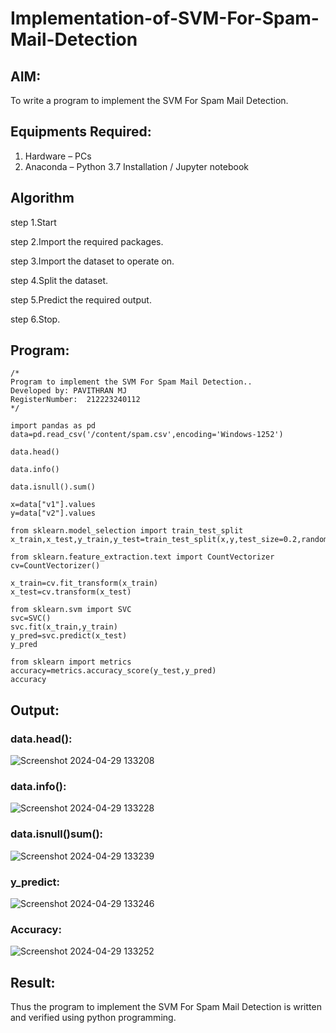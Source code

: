 # Implementation-of-SVM-For-Spam-Mail-Detection

## AIM:
To write a program to implement the SVM For Spam Mail Detection.

## Equipments Required:
1. Hardware – PCs
2. Anaconda – Python 3.7 Installation / Jupyter notebook

## Algorithm
step 1.Start

step 2.Import the required packages.

step 3.Import the dataset to operate on.

step 4.Split the dataset.

step 5.Predict the required output.

step 6.Stop.

## Program:
```
/*
Program to implement the SVM For Spam Mail Detection..
Developed by: PAVITHRAN MJ 
RegisterNumber:  212223240112
*/

import pandas as pd
data=pd.read_csv('/content/spam.csv',encoding='Windows-1252')

data.head()

data.info()

data.isnull().sum()

x=data["v1"].values
y=data["v2"].values
```
```
from sklearn.model_selection import train_test_split
x_train,x_test,y_train,y_test=train_test_split(x,y,test_size=0.2,random_state=0)

from sklearn.feature_extraction.text import CountVectorizer
cv=CountVectorizer()

x_train=cv.fit_transform(x_train)
x_test=cv.transform(x_test)

from sklearn.svm import SVC
svc=SVC()
svc.fit(x_train,y_train)
y_pred=svc.predict(x_test)
y_pred

from sklearn import metrics
accuracy=metrics.accuracy_score(y_test,y_pred)
accuracy
```

## Output:
### data.head():
![Screenshot 2024-04-29 133208](https://github.com/Aadithya2201/Implementation-of-SVM-For-Spam-Mail-Detection/assets/145917810/baf4bb87-7e16-445d-92bf-2f5a10792c10)
### data.info():
![Screenshot 2024-04-29 133228](https://github.com/Aadithya2201/Implementation-of-SVM-For-Spam-Mail-Detection/assets/145917810/d3d1fcf1-4a59-4eed-b9c1-ef6f624af227)
### data.isnull()sum():
![Screenshot 2024-04-29 133239](https://github.com/Aadithya2201/Implementation-of-SVM-For-Spam-Mail-Detection/assets/145917810/88894413-b530-4622-86c8-544cdbfca4f1)
### y_predict:
![Screenshot 2024-04-29 133246](https://github.com/Aadithya2201/Implementation-of-SVM-For-Spam-Mail-Detection/assets/145917810/5cd851f3-2720-49d6-928c-3d598a68ab66)
### Accuracy:
![Screenshot 2024-04-29 133252](https://github.com/Aadithya2201/Implementation-of-SVM-For-Spam-Mail-Detection/assets/145917810/6da1045f-f1d4-4dca-94b0-881423607e9e)


## Result:
Thus the program to implement the SVM For Spam Mail Detection is written and verified using python programming.
